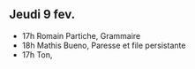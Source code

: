 ## Jeudi 9 fev.
 - 17h Romain Partiche, Grammaire
 - 18h Mathis Bueno, Paresse et file persistante
 - 17h Ton,
<!--stackedit_data:
eyJoaXN0b3J5IjpbLTU5MzQyNzcxMl19
-->